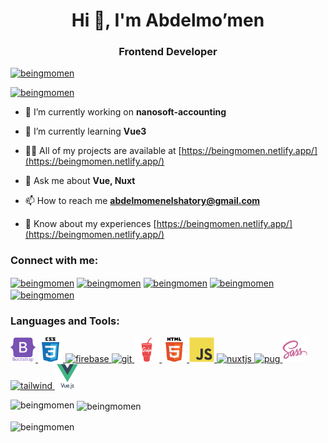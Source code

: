 <h1 align="center">Hi 👋, I'm Abdelmo’men</h1>
<h3 align="center">Frontend Developer</h3>

<p align="left"> <a href="https://github.com/ryo-ma/github-profile-trophy"><img src="https://github-profile-trophy.vercel.app/?username=beingmomen" alt="beingmomen" /></a> </p>

<p align="left"> <a href="https://twitter.com/beingmomen" target="blank"><img src="https://img.shields.io/twitter/follow/beingmomen?logo=twitter&style=for-the-badge" alt="beingmomen" /></a> </p>

- 🔭 I’m currently working on **nanosoft-accounting**

- 🌱 I’m currently learning **Vue3**

- 👨‍💻 All of my projects are available at [https://beingmomen.netlify.app/](https://beingmomen.netlify.app/)

- 💬 Ask me about **Vue, Nuxt**

- 📫 How to reach me **abdelmomenelshatory@gmail.com**

- 📄 Know about my experiences [https://beingmomen.netlify.app/](https://beingmomen.netlify.app/)

<h3 align="left">Connect with me:</h3>
<p align="left">
<a href="https://codepen.io/beingmomen" target="blank"><img align="center" src="https://raw.githubusercontent.com/rahuldkjain/github-profile-readme-generator/master/src/images/icons/Social/codepen.svg" alt="beingmomen" height="30" width="40" /></a>
<a href="https://twitter.com/beingmomen" target="blank"><img align="center" src="https://raw.githubusercontent.com/rahuldkjain/github-profile-readme-generator/master/src/images/icons/Social/twitter.svg" alt="beingmomen" height="30" width="40" /></a>
<a href="https://linkedin.com/in/beingmomen" target="blank"><img align="center" src="https://raw.githubusercontent.com/rahuldkjain/github-profile-readme-generator/master/src/images/icons/Social/linked-in-alt.svg" alt="beingmomen" height="30" width="40" /></a>
<a href="https://fb.com/beingmomen" target="blank"><img align="center" src="https://raw.githubusercontent.com/rahuldkjain/github-profile-readme-generator/master/src/images/icons/Social/facebook.svg" alt="beingmomen" height="30" width="40" /></a>
<a href="https://instagram.com/beingmomen" target="blank"><img align="center" src="https://raw.githubusercontent.com/rahuldkjain/github-profile-readme-generator/master/src/images/icons/Social/instagram.svg" alt="beingmomen" height="30" width="40" /></a>
</p>

<h3 align="left">Languages and Tools:</h3>
<p align="left"> <a href="https://getbootstrap.com" target="_blank" rel="noreferrer"> <img src="https://raw.githubusercontent.com/devicons/devicon/master/icons/bootstrap/bootstrap-plain-wordmark.svg" alt="bootstrap" width="40" height="40"/> </a> <a href="https://www.w3schools.com/css/" target="_blank" rel="noreferrer"> <img src="https://raw.githubusercontent.com/devicons/devicon/master/icons/css3/css3-original-wordmark.svg" alt="css3" width="40" height="40"/> </a> <a href="https://firebase.google.com/" target="_blank" rel="noreferrer"> <img src="https://www.vectorlogo.zone/logos/firebase/firebase-icon.svg" alt="firebase" width="40" height="40"/> </a> <a href="https://git-scm.com/" target="_blank" rel="noreferrer"> <img src="https://www.vectorlogo.zone/logos/git-scm/git-scm-icon.svg" alt="git" width="40" height="40"/> </a> <a href="https://gulpjs.com" target="_blank" rel="noreferrer"> <img src="https://raw.githubusercontent.com/devicons/devicon/master/icons/gulp/gulp-plain.svg" alt="gulp" width="40" height="40"/> </a> <a href="https://www.w3.org/html/" target="_blank" rel="noreferrer"> <img src="https://raw.githubusercontent.com/devicons/devicon/master/icons/html5/html5-original-wordmark.svg" alt="html5" width="40" height="40"/> </a> <a href="https://developer.mozilla.org/en-US/docs/Web/JavaScript" target="_blank" rel="noreferrer"> <img src="https://raw.githubusercontent.com/devicons/devicon/master/icons/javascript/javascript-original.svg" alt="javascript" width="40" height="40"/> </a> <a href="https://nuxtjs.org/" target="_blank" rel="noreferrer"> <img src="https://www.vectorlogo.zone/logos/nuxtjs/nuxtjs-icon.svg" alt="nuxtjs" width="40" height="40"/> </a> <a href="https://pugjs.org" target="_blank" rel="noreferrer"> <img src="https://cdn.worldvectorlogo.com/logos/pug.svg" alt="pug" width="40" height="40"/> </a> <a href="https://sass-lang.com" target="_blank" rel="noreferrer"> <img src="https://raw.githubusercontent.com/devicons/devicon/master/icons/sass/sass-original.svg" alt="sass" width="40" height="40"/> </a> <a href="https://tailwindcss.com/" target="_blank" rel="noreferrer"> <img src="https://www.vectorlogo.zone/logos/tailwindcss/tailwindcss-icon.svg" alt="tailwind" width="40" height="40"/> </a> <a href="https://vuejs.org/" target="_blank" rel="noreferrer"> <img src="https://raw.githubusercontent.com/devicons/devicon/master/icons/vuejs/vuejs-original-wordmark.svg" alt="vuejs" width="40" height="40"/> </a> </p>

<p><img align="left" src="https://github-readme-stats.vercel.app/api/top-langs?username=beingmomen&show_icons=true&locale=en&layout=compact" alt="beingmomen" /></p>

<p>&nbsp;<img align="center" src="https://github-readme-stats.vercel.app/api?username=beingmomen&show_icons=true&locale=en" alt="beingmomen" /></p>

<p><img align="center" src="https://github-readme-streak-stats.herokuapp.com/?user=beingmomen&" alt="beingmomen" /></p>
